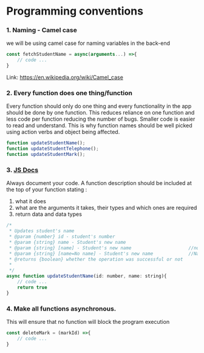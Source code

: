 
# Programming conventions

### 1. Naming - Camel case

we will be using camel case for naming variables in the back-end

```javascript
const fetchStudentName = async(arguments...) =>{
    // code ...
}
```

Link: https://en.wikipedia.org/wiki/Camel_case

### 2. **Every function does one thing/function**

Every function should only do one thing and every functionality in the app should be done by one function. This reduces reliance on one function and less code per function reducing the number of bugs. Smaller code is easier to read and understand. This is why function names should be well picked using action verbs and object being affected.

```javascript
function updateStudentName();
function updateStudentTelephone();
function updateStudentMark();
```

### 3. [JS Docs](https://google.github.io/styleguide/jsguide.html#jsdoc)

Always document your code. A function description should be included at the top of your function stating :

1. what it does
1. what are the arguments it takes, their types and which ones are required
1. return data and data types


```javascript
/*
 * Updates student's name
 * @param {number} id - student's number
 * @param {string} name - Student's new name
 * @param {string} [name] - Student's new name                     //now name is optional
 * @param {string} [name=No name] - Student's new name             //Name is optional and has a default value of 'No name'
 * @returns {boolean} whether the operation was successful or not
 *
 */
async function updateStudentName(id: number, name: string){
    // code ...
    return true
}
```

### 4. Make all functions asynchronous.

This will ensure that no function will block the program execution

```javascript
const deleteMark = (markId) =>{
    // code ...
}
```
